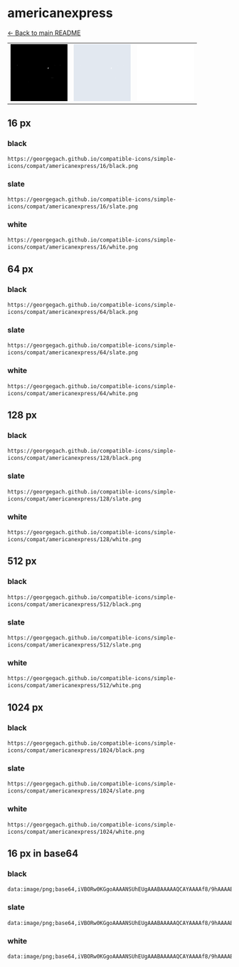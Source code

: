 # americanexpress

[← Back to main README](../../README.md)

<table><tr>
  <td><img src="./128/black.png" width="128" alt="americanexpress black icon" /></td>
  <td><img src="./128/slate.png" width="128" alt="americanexpress slate icon" /></td>
  <td><img src="./128/white.png" width="128" alt="americanexpress white icon" /></td>
</tr></table>

## 16 px

### black
```
https://georgegach.github.io/compatible-icons/simple-icons/compat/americanexpress/16/black.png
```

### slate
```
https://georgegach.github.io/compatible-icons/simple-icons/compat/americanexpress/16/slate.png
```

### white
```
https://georgegach.github.io/compatible-icons/simple-icons/compat/americanexpress/16/white.png
```

## 64 px

### black
```
https://georgegach.github.io/compatible-icons/simple-icons/compat/americanexpress/64/black.png
```

### slate
```
https://georgegach.github.io/compatible-icons/simple-icons/compat/americanexpress/64/slate.png
```

### white
```
https://georgegach.github.io/compatible-icons/simple-icons/compat/americanexpress/64/white.png
```

## 128 px

### black
```
https://georgegach.github.io/compatible-icons/simple-icons/compat/americanexpress/128/black.png
```

### slate
```
https://georgegach.github.io/compatible-icons/simple-icons/compat/americanexpress/128/slate.png
```

### white
```
https://georgegach.github.io/compatible-icons/simple-icons/compat/americanexpress/128/white.png
```

## 512 px

### black
```
https://georgegach.github.io/compatible-icons/simple-icons/compat/americanexpress/512/black.png
```

### slate
```
https://georgegach.github.io/compatible-icons/simple-icons/compat/americanexpress/512/slate.png
```

### white
```
https://georgegach.github.io/compatible-icons/simple-icons/compat/americanexpress/512/white.png
```

## 1024 px

### black
```
https://georgegach.github.io/compatible-icons/simple-icons/compat/americanexpress/1024/black.png
```

### slate
```
https://georgegach.github.io/compatible-icons/simple-icons/compat/americanexpress/1024/slate.png
```

### white
```
https://georgegach.github.io/compatible-icons/simple-icons/compat/americanexpress/1024/white.png
```

## 16 px in base64

### black
```
data:image/png;base64,iVBORw0KGgoAAAANSUhEUgAAABAAAAAQCAYAAAAf8/9hAAAABmJLR0QA/wD/AP+gvaeTAAAAiUlEQVQ4jcWSwQ6DIBBEH9YQ7aX//4dePGqMIPTgkBCaJq17cC67zMLssOCAzHUsneEwQLAKcL9AD+zACjgJJuVZsV639WdJWhyKj4rbgKHZF78J/IIMHE72ExCBl4qJz/lk8bWr9K+DKAFXCMsVgPMVakzq4jkH6dUkiC/o1Hi0Opjv/4lWAf8GSrUj2ZfSTG8AAAAASUVORK5CYII=
```

### slate
```
data:image/png;base64,iVBORw0KGgoAAAANSUhEUgAAABAAAAAQCAYAAAAf8/9hAAAABmJLR0QA/wD/AP+gvaeTAAAAx0lEQVQ4jcWTwW7CMBBE3zORBf2C/v+nceJSqT0AVUk8HFJFCYQLHJiDJY/G49ld2/3hOzwJ8ViePQwQc3nJAOD9Bh3hj8IJMKEoLUEhiIQGiAmx4P8+JOGjQyqhAggQKDqQkLCZrkr5hWyZzUzsu7VYSTYr7PaWAChJzsoR+Jmcx5h3rsAwY5SUTt0lt9qV5qpgIJlXu1rCY+ROvyT0AK1Ps2oGYlVscJH0M2VhnNJuaZB8gihjSsdOCdO6QOPr/S/xxd9IvQLdeFPEx8GSpgAAAABJRU5ErkJggg==
```

### white
```
data:image/png;base64,iVBORw0KGgoAAAANSUhEUgAAABAAAAAQCAYAAAAf8/9hAAAABmJLR0QA/wD/AP+gvaeTAAAAjUlEQVQ4jcWSsQ7CMAxEn0MVAQv//4csjEBF05ohFykqqgR46C1Ozsn5HMfc3fkf9xS4DDBFBdhfYABewAMwCS5au2K/X+fPtjGFWfHQcSNwXJ0rWwLfwIF5AJ6yVYCLkguf7+PimysD0q8OigSsEZEWgDqFHldVydSHzKo2iW9I1JZOUQe3/X9iVCC/AeZwNNDLXIWcAAAAAElFTkSuQmCC
```

